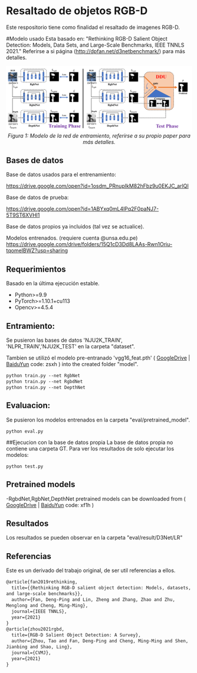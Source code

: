 # Resaltado de objetos RGB-D
Este respositorio tiene como finalidad el resaltado de imagenes RGB-D.

#Modelo usado
Esta basado en: "Rethinking RGB-D Salient Object Detection: Models, Data Sets, and Large-Scale Benchmarks, IEEE TNNLS 2021."
Referirse a si página (http://dpfan.net/d3netbenchmark/) para más detalles. 

<p align="center">
    <img src="D3Net-TNNLS20.png"/> <br/>
    <em> 
Figura 1: Modelo de la red de entramiento, referirse a su propio paper para más detalles.
    </em>
</p>

## Bases de datos
Base de datos usados para el entrenamiento:

https://drive.google.com/open?id=1osdm_PRnupIkM82hFbz9u0EKJC_arlQI

Base de datos de prueba:

https://drive.google.com/open?id=1ABYxq0mL4lPq2F0paNJ7-5T9ST6XVHl1

Base de datos propios ya incluidos (tal vez se actualice).

Modelos entrenados. (requiere cuenta @unsa.edu.pe)
https://drive.google.com/drive/folders/15Q1cD3Dd8LAAs-Rwn1Oriu-tqomeIBWZ?usp=sharing

## Requerimientos
Basado en la última ejecución estable.
- Python>=9.9
- PyTorch>=1.10.1+cu113
- Opencv>=4.5.4


## Entramiento:
Se pusieron las bases de datos 'NJU2K_TRAIN', 'NLPR_TRAIN','NJU2K_TEST' en la carpeta "dataset".

Tambien se utilizó el modelo pre-entranado 'vgg16_feat.pth' ( [GoogleDrive](https://drive.google.com/file/d/1SXOV-DKnnqFD_b9yxJCIzdSkU7qiHh1X/view?usp=sharing) | [BaiduYun](https://pan.baidu.com/s/17qaLM3nbgR_eGehSK-SOrA) code: zsxh )  into the created folder "model".
```
python train.py --net RgbNet
python train.py --net RgbdNet
python train.py --net DepthNet
```

## Evaluacion:
Se pusieron los modelos entrenados en la carpeta "eval/pretrained_model".
```
python eval.py
```

##Ejecucion con la base de datos propia
La base de datos propia no contiene una carpeta GT. Para ver los resultados de solo ejecutar los modelos:
```
python test.py
```

## Pretrained models
-RgbdNet,RgbNet,DepthNet pretrained models can be downloaded from ( [GoogleDrive](https://drive.google.com/drive/folders/1jbZzUbgOC0XzbBEsy-Bgf3b-pvr62aWK?usp=sharing) | [BaiduYun](https://pan.baidu.com/s/1sgi0KExOv5KOfGQgXpDdqw) code: xf1h )  

## Resultados
Los resultados se pueden observar en la carpeta "eval/result/D3Net/LR"

## Referencias
Este es un derivado del trabajo original, de ser util referencias a ellos.
```
@article{fan2019rethinking,
  title={{Rethinking RGB-D salient object detection: Models, datasets, and large-scale benchmarks}},
  author={Fan, Deng-Ping and Lin, Zheng and Zhang, Zhao and Zhu, Menglong and Cheng, Ming-Ming},
  journal={IEEE TNNLS},
  year={2021}
}
@article{zhou2021rgbd,
  title={RGB-D Salient Object Detection: A Survey},
  author={Zhou, Tao and Fan, Deng-Ping and Cheng, Ming-Ming and Shen, Jianbing and Shao, Ling},
  journal={CVMJ},
  year={2021}
}
```
